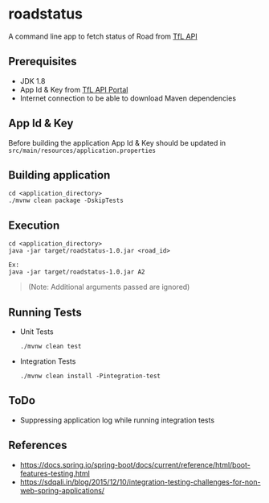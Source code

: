 # roadstatus

A command line app to fetch status of Road from [TfL API](https://api.tfl.gov.uk/)

## Prerequisites
- JDK 1.8
- App Id & Key from [TfL API Portal](https://api-portal.tfl.gov.uk/login)
- Internet connection to be able to download Maven dependencies
 
## App Id & Key

Before building the application App Id & Key should be updated in `src/main/resources/application.properties`

## Building application

```
cd <application_directory>
./mvnw clean package -DskipTests
```

## Execution

```
cd <application_directory>
java -jar target/roadstatus-1.0.jar <road_id>
 
Ex: 
java -jar target/roadstatus-1.0.jar A2 
```

> (Note: Additional arguments passed are ignored)

## Running Tests

- Unit Tests
    ```
    ./mvnw clean test
    ```    
- Integration Tests
    ```
    ./mvnw clean install -Pintegration-test
    ```    

## ToDo
- Suppressing application log while running integration tests

## References
- https://docs.spring.io/spring-boot/docs/current/reference/html/boot-features-testing.html
- https://sdqali.in/blog/2015/12/10/integration-testing-challenges-for-non-web-spring-applications/